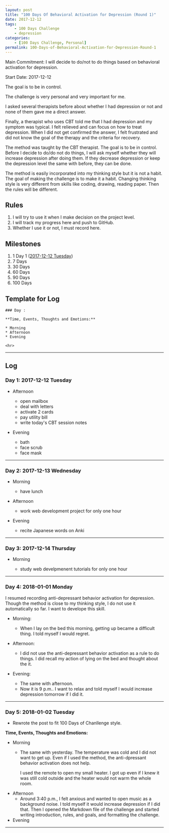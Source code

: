 ```yaml
---
layout: post
title: "100 Days Of Behavioral Activation for Depression (Round 1)"
date: 2017-12-12
tags: 
	- 100 Days Challenge
	- depression
categories: 
	- [100 Days Challenge, Personal]
permalink: 100-Days-of-Behavioral-Activation-for-Depression-Round-1
---
```


Main Commitment: I will decide to do/not to do things based on behavioral activation for depression. 

Start Date: 2017-12-12

The goal is to be in control.

<!-- more -->

The challenge is very personal and very important for me.

I asked several therapists before about whether I had depression or not and none of them gave me a direct answer.

Finally, a therapist who uses CBT told me that I had depression and my symptom was typical. I felt relieved and can focus on how to treat depression. When I did not get confirmed the answer, I felt frustrated and did not know the goal of the therapy and the criteria for recovery.

The method was taught by the CBT therapist. The goal is to be in control. Before I decide to do/do not do things, I will ask myself whether they will increase depression after doing them. If they decrease depression or keep the depression level the same with before, they can be done.

The method is easily incorporated into my thinking style but it is not a habit. The goal of making the challenge is to make it a habit. Changing thinking style is very different from skills like coding, drawing, reading paper. Then the rules will be different.

## Rules
1. I will try to use it when I make decision on the project level. 
2. I will track my progress here and push to GitHub.
3. Whether I use it or not, I must record here.

## Milestones

1. 1 Day 1 ([2017-12-12 Tuesday](#Day-1-2017-12-12-Tuesday))
2. 7 Days
3. 30 Days
4. 60 Days
5. 90 Days
6. 100 Days

## Template for Log

```
### Day :

**Time, Events, Thoughts and Emotions:**

* Morning
* Afternoon
* Evening

<hr>
```
<hr>

## Log

### Day 1: 2017-12-12 Tuesday

* Afternoon
	* open mailbox
	* deal with letters
	* activate 2 cards
	* pay utility bill
	* write today's CBT session notes

* Evening
	* bath
	* face scrub
	* face mask

<hr>

### Day 2: 2017-12-13 Wednesday

* Morning
	* have lunch

* Afternoon
	* work web development project for only one hour

* Evening
	* recite Japanese words on Anki

<hr>

### Day 3: 2017-12-14 Thursday

* Morning

	* study web develpmenent tutorials for only one hour

<hr>
	
### Day 4: 2018-01-01 Monday

I resumed recording anti-depressant behavior activation for depression. Though the method is close to my thinking style, I do not use it automatically so far. I want to develope this skill.

* Morning: 
	* When I lay on the bed this morning, getting up became a difficult thing. I told myself I would regret. 

* Afternoon:
	* I did not use the anti-depressant behavior activation as a rule to do things. I did recall my action of lying on the bed and thought about the it.
* Evening: 

	* The same with afternoon. 
	* Now it is 9 p.m.. I want to relax and told myself I would increase depression tomorrow if I did it.

<hr>

### Day 5: 2018-01-02 Tuesday

* Rewrote the post to fit 100 Days of Chanllenge style.

**Time, Events, Thoughts and Emotions:**

* Morning
	* The same with yesterday. The temperature was cold and I did not want to get up. Even if I used the method, the anti-dpressant behavior activation does not help. 

		I used the remote to open my small heater. I got up even if I knew it was still cold outside and the heater would not warm the whole room.
* Afternoon
	* Around 3:40 p.m., I felt anxious and wanted to open music as a background noise. I told myself it would increase depression if I did that. Then I opened the Markdown file of the challenge and started writing introduction, rules, and goals, and formatting the challenge.  
* Evening

<hr>
